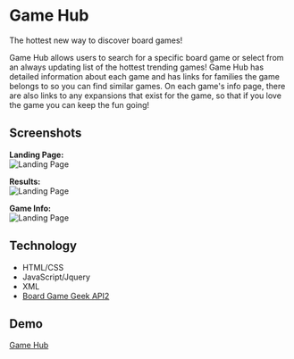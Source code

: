 # Game Hub #

The hottest new way to discover board games!  

Game Hub allows users to search for a specific board game or select from an always updating list of the hottest trending games! Game Hub has detailed information about each game and has links for families the game belongs to so you can find similar games. On each game's info page, there are also links to any expansions that exist for the game, so that if you love the game you can keep the fun going!

## Screenshots ##

**Landing Page:**  
![Landing Page](https://sterlingdwatts.github.io/game_hub/screenshots/game-hub-desktop-landing-page.png)  

**Results:**  
![Landing Page](https://sterlingdwatts.github.io/game_hub/screenshots/game-hub-desktop-results.png)  

**Game Info:**  
![Landing Page](https://sterlingdwatts.github.io/game_hub/screenshots/game-hub-desktop-game-info.png)  

## Technology ##
* HTML/CSS
* JavaScript/Jquery
* XML
* [Board Game Geek API2](https://boardgamegeek.com/wiki/page/BGG_XML_API2)

## Demo ## 
[Game Hub](https://sterlingdwatts.github.io/game_hub/)